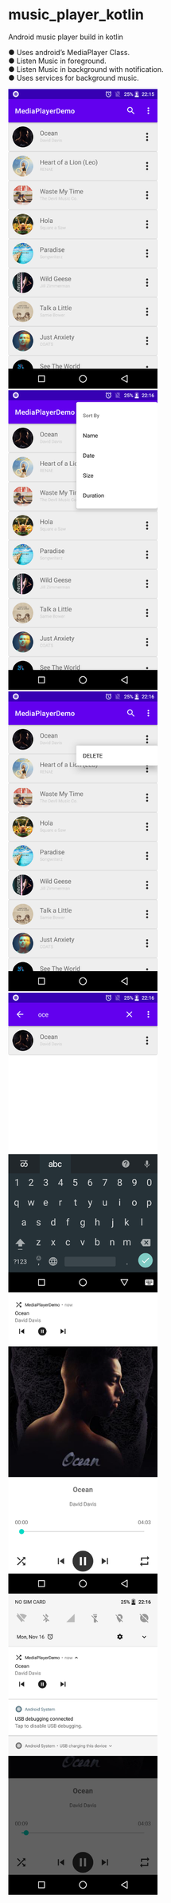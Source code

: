 # music_player_kotlin
Android music player build in kotlin

●	Uses android’s MediaPlayer Class. </br >
●	Listen Music in foreground. </br >
●	Listen Music in background with notification. </br >
●	Uses services for background music. </br >

<img src="./raw/Screenshot_20201116-221558.png" width="300">   <img src="./raw/Screenshot_20201116-221606.png" width="300"> </br >
<img src="./raw/Screenshot_20201116-221612.png" width="300">   <img src="./raw/Screenshot_20201116-221624.png" width="300"> </br >
<img src="./raw/Screenshot_20201116-221631.png" width="300">   <img src="./raw/Screenshot_20201116-221639.png" width="300"> </br >
